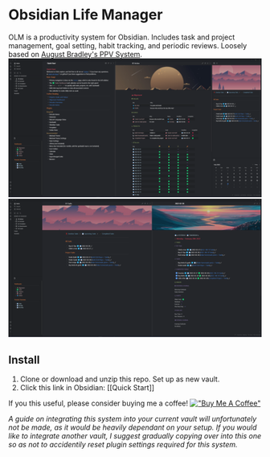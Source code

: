 # Obsidian Life Manager
OLM is a productivity system for Obsidian. Includes task and project management, goal setting, habit tracking, and periodic reviews. Loosely based on [August Bradley's PPV System](http://www.augustbradley.com/).
![screenshot-1](https://github.com/EliWimmer/Obsmd-Life-Manager/blob/master/05%20Attachments/Screenshot%202022-02-28%20153758.png) ![screenshot-2](https://github.com/EliWimmer/Obsmd-Life-Manager/blob/master/05%20Attachments/Screenshot%202022-02-28%20153834.png)
## Install
1. Clone or download and unzip this repo. Set up as new vault.
2. Click this link in Obsidian: [[Quick Start]]

If you this useful, please consider buying me a coffee!
[!["Buy Me A Coffee"](https://www.buymeacoffee.com/assets/img/custom_images/orange_img.png)](https://www.buymeacoffee.com/eliwimmer)


*A guide on integrating this system into your current vault will unfortunately not be made, as it would be heavily dependant on your setup. If you would like to integrate another vault, I suggest gradually copying over into this one so as not to accidentily reset plugin settings required for this system.*
